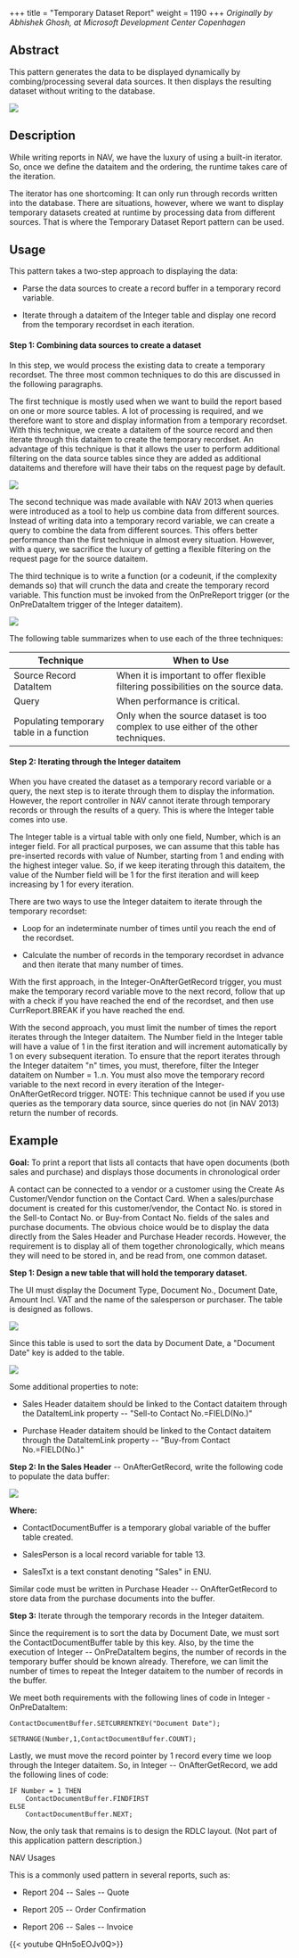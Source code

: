 +++
title = "Temporary Dataset Report"
weight = 1190
+++
_Originally by Abhishek Ghosh, at Microsoft Development Center Copenhagen_

## Abstract

This pattern generates the data to be displayed dynamically by combing/processing several data sources. It then displays the resulting dataset without writing to the database.

[![ ][image6]][anchor9]

## Description

While writing reports in NAV, we have the luxury of using a built-in iterator. So, once we define the dataitem and the ordering, the runtime takes care of the iteration.

The iterator has one shortcoming: It can only run through records written into the database. There are situations, however, where we want to display temporary datasets created at runtime by processing data from different sources. That is where the Temporary Dataset Report pattern can be used.

## Usage

This pattern takes a two-step approach to displaying the data:

* Parse the data sources to create a record buffer in a temporary record variable.

* Iterate through a dataitem of the Integer table and display one record from the temporary recordset in each iteration.

#### Step 1: Combining data sources to create a dataset

In this step, we would process the existing data to create a temporary recordset. The three most common techniques to do this are discussed in the following paragraphs.

The first technique is mostly used when we want to build the report based on one or more source tables. A lot of processing is required, and we therefore want to store and display information from a temporary recordset. With this technique, we create a dataitem of the source record and then iterate through this dataitem to create the temporary recordset. An advantage of this technique is that it allows the user to perform additional filtering on the data source tables since they are added as additional dataitems and therefore will have their tabs on the request page by default.

[![ ][image7]][anchor10]

The second technique was made available with NAV 2013 when queries were introduced as a tool to help us combine data from different sources. Instead of writing data into a temporary record variable, we can create a query to combine the data from different sources. This offers better performance than the first technique in almost every situation. However, with a query, we sacrifice the luxury of getting a flexible filtering on the request page for the source dataitem.

The third technique is to write a function (or a codeunit, if the complexity demands so) that will crunch the data and create the temporary record variable. This function must be invoked from the OnPreReport trigger (or the OnPreDataItem trigger of the Integer dataitem).

[![ ][image8]][anchor11]

The following table summarizes when to use each of the three techniques:

Technique | When to Use
----------|------------
Source Record DataItem | When it is important to offer flexible filtering possibilities on the source data.
Query | When performance is critical.
Populating temporary table in a function | Only when the source dataset is too complex to use either of the other techniques.

#### Step 2: Iterating through the Integer dataitem 

When you have created the dataset as a temporary record variable or a query, the next step is to iterate through them to display the information. However, the report controller in NAV cannot iterate through temporary records or through the results of a query. This is where the Integer table comes into use.

The Integer table is a virtual table with only one field, Number, which is an integer field. For all practical purposes, we can assume that this table has pre-inserted records with value of Number, starting from 1 and ending with the highest integer value. So, if we keep iterating through this dataitem, the value of the Number field will be 1 for the first iteration and will keep increasing by 1 for every iteration.

There are two ways to use the Integer dataitem to iterate through the temporary recordset:

* Loop for an indeterminate number of times until you reach the end of the recordset.

* Calculate the number of records in the temporary recordset in advance and then iterate that many number of times. 

With the first approach, in the Integer-OnAfterGetRecord trigger, you must make the temporary record variable move to the next record, follow that up with a check if you have reached the end of the recordset, and then use CurrReport.BREAK if you have reached the end.

With the second approach, you must limit the number of times the report iterates through the Integer dataitem. The Number field in the Integer table will have a value of 1 in the first iteration and will increment automatically by 1 on every subsequent iteration. To ensure that the report iterates through the Integer dataitem "n" times, you must, therefore, filter the Integer dataitem on Number = 1..n. You must also move the temporary record variable to the next record in every iteration of the Integer-OnAfterGetRecord trigger. NOTE: This technique cannot be used if you use queries as the temporary data source, since queries do not (in NAV 2013) return the number of records.

## Example 

**Goal:** To print a report that lists all contacts that have open documents (both sales and purchase) and displays those documents in chronological order

A contact can be connected to a vendor or a customer using the Create As Customer/Vendor function on the Contact Card. When a sales/purchase document is created for this customer/vendor, the Contact No. is stored in the Sell-to Contact No. or Buy-from Contact No. fields of the sales and purchase documents. The obvious choice would be to display the data directly from the Sales Header and Purchase Header records. However, the requirement is to display all of them together chronologically, which means they will need to be stored in, and be read from, one common dataset.

**Step 1: Design a new table that will hold the temporary dataset.**

The UI must display the Document Type, Document No., Document Date, Amount Incl. VAT and the name of the salesperson or purchaser. The table is designed as follows.

[![ ][image3]][anchor5]

Since this table is used to sort the data by Document Date, a "Document Date" key is added to the table.

[![ ][image4]][anchor6]

Some additional properties to note:

* Sales Header dataitem should be linked to the Contact dataitem through the DataItemLink property -- "Sell-to Contact No.=FIELD(No.)"

* Purchase Header dataitem should be linked to the Contact dataitem through the DataItemLink property -- "Buy-from Contact No.=FIELD(No.)"

**Step 2: In the Sales Header** -- OnAfterGetRecord, write the following code to populate the data buffer:

[![ ][image5]][anchor7]

**Where:**

* ContactDocumentBuffer is a temporary global variable of the buffer table created.

* SalesPerson is a local record variable for table 13\.
* SalesTxt is a text constant denoting "Sales" in ENU.

Similar code must be written in Purchase Header -- OnAfterGetRecord to store data from the purchase documents into the buffer.

**Step 3:** Iterate through the temporary records in the Integer dataitem.

Since the requirement is to sort the data by Document Date, we must sort the ContactDocumentBuffer table by this key. Also, by the time the execution of Integer -- OnPreDataItem begins, the number of records in the temporary buffer should be known already. Therefore, we can limit the number of times to repeat the Integer dataitem to the number of records in the buffer.

We meet both requirements with the following lines of code in Integer - OnPreDataItem:

```al
ContactDocumentBuffer.SETCURRENTKEY("Document Date"); 

SETRANGE(Number,1,ContactDocumentBuffer.COUNT);
```

Lastly, we must move the record pointer by 1 record every time we loop through the Integer dataitem. So, in Integer -- OnAfterGetRecord, we add the following lines of code:

```al
IF Number = 1 THEN
    ContactDocumentBuffer.FINDFIRST
ELSE
    ContactDocumentBuffer.NEXT;
```

Now, the only task that remains is to design the RDLC layout. (Not part of this application pattern description.)

NAV Usages

This is a commonly used pattern in several reports, such as:

* Report 204 -- Sales -- Quote

* Report 205 -- Order Confirmation

* Report 206 -- Sales -- Invoice 

{{< youtube QHn5oEOJv0Q>}}


[anchor0]: /cfs-file.ashx/__key/communityserver-wikis-components-files/00-00-00-00-42/0250.Temporary-Dataset-Report-1.gif
[anchor1]: /cfs-file.ashx/__key/communityserver-wikis-components-files/00-00-00-00-42/8424.Temporary-Dataset-Report-1.gif
[anchor2]: /cfs-file.ashx/__key/communityserver-wikis-components-files/00-00-00-00-42/2376.Temporary-Dataset-Report-2.gif
[anchor3]: /cfs-file.ashx/__key/communityserver-wikis-components-files/00-00-00-00-42/8461.Temporary-Dataset-Report-2.gif
[anchor4]: /cfs-file.ashx/__key/communityserver-wikis-components-files/00-00-00-00-42/7607.Temporary-Dataset-Report-3.gif
[anchor5]: 6523.Temporary-Dataset-Report-4.jpg
[anchor6]: 4118.Temporary-Dataset-Report-5.jpg
[anchor7]: 4010.Temporary-Dataset-Report-6.jpg
[anchor8]: https://www.youtube.com/watch?v=QHn5oEOJv0Q&list=PLhZ3P-LY7CqmVszuvtJLujFyHpsVN0U_w&index=10
[anchor9]: 0250.Temporary-Dataset-Report-1.png
[anchor10]: 2376.Temporary-Dataset-Report-2.png
[anchor11]: 7607.Temporary-Dataset-Report-3.png

[image0]: /resized-image.ashx/__size/550x0/__key/communityserver-wikis-components-files/00-00-00-00-42/0250.Temporary-Dataset-Report-1.gif
[image1]: /resized-image.ashx/__size/550x0/__key/communityserver-wikis-components-files/00-00-00-00-42/2376.Temporary-Dataset-Report-2.gif
[image2]: /resized-image.ashx/__size/550x0/__key/communityserver-wikis-components-files/00-00-00-00-42/7607.Temporary-Dataset-Report-3.gif
[image3]: 6523.Temporary-Dataset-Report-4.jpg
[image4]: 4118.Temporary-Dataset-Report-5.jpg
[image5]: 4010.Temporary-Dataset-Report-6.jpg
[image6]: 0250.Temporary-Dataset-Report-1.png
[image7]: 2376.Temporary-Dataset-Report-2.png
[image8]: 7607.Temporary-Dataset-Report-3.png
